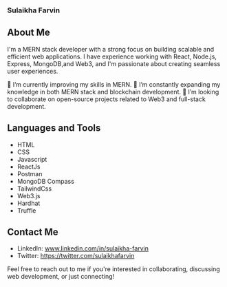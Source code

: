 ### Sulaikha Farvin

## About Me

I'm a MERN stack developer with a strong focus on building scalable and efficient web applications. I have experience working with React, Node.js, Express, MongoDB,and Web3, and I'm passionate about creating seamless user experiences.

🔭 I’m currently improving my skills in MERN.
🌱 I’m constantly expanding my knowledge in both MERN stack and blockchain development.
👯 I’m looking to collaborate on open-source projects related to Web3 and full-stack development.

## Languages and Tools

- HTML
- CSS
- Javascript
- ReactJs
- Postman
- MongoDB Compass
- TailwindCss
- Web3.js
- Hardhat
- Truffle

  


## Contact Me

- LinkedIn: www.linkedin.com/in/sulaikha-farvin
- Twitter: https://twitter.com/sulaikhafarvin

Feel free to reach out to me if you're interested in collaborating, discussing web development, or just connecting!


